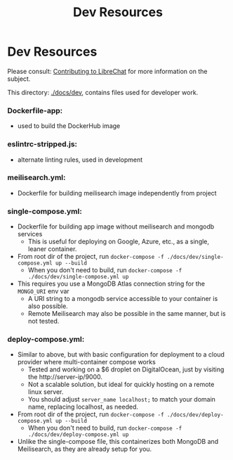 ﻿---
title: Dev Resources
weight: 6
---

# Dev Resources
Please consult: [Contributing to LibreChat](../contributions/index.md) for more information on the subject. 

This directory: [./docs/dev](https://github.com/danny-avila/LibreChat/tree/main/docs/dev), contains files used for developer work.

### Dockerfile-app: 
- used to build the DockerHub image

### eslintrc-stripped.js:
- alternate linting rules, used in development

### meilisearch.yml: 
- Dockerfile for building meilisearch image independently from project

### single-compose.yml: 
- Dockerfile for building app image without meilisearch and mongodb services
  - This is useful for deploying on Google, Azure, etc., as a single, leaner container.
- From root dir of the project, run `docker-compose -f ./docs/dev/single-compose.yml up --build`
  - When you don't need to build, run `docker-compose -f ./docs/dev/single-compose.yml up`
- This requires you use a MongoDB Atlas connection string for the `MONGO_URI` env var
  - A URI string to a mongodb service accessible to your container is also possible.
  - Remote Meilisearch may also be possible in the same manner, but is not tested.

### deploy-compose.yml: 
- Similar to above, but with basic configuration for deployment to a cloud provider where multi-container compose works
  - Tested and working on a $6 droplet on DigitalOcean, just by visiting the http://server-ip/9000.
  - Not a scalable solution, but ideal for quickly hosting on a remote linux server.
  - You should adjust `server_name localhost;` to match your domain name, replacing localhost, as needed.
- From root dir of the project, run `docker-compose -f ./docs/dev/deploy-compose.yml up --build`
  - When you don't need to build, run `docker-compose -f ./docs/dev/deploy-compose.yml up`
- Unlike the single-compose file, this containerizes both MongoDB and Meilisearch, as they are already setup for you.